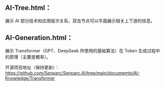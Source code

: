 ## AI-Tree.html：

展示 AI 部分技术和应用层次关系，双击节点可以平面展示相关上下游的信息。

## AI-Generation.html：

展示 Transformer（GPT、DeepSeek 所使用的基础算法）在 Token 生成过程中的原理（主要是概率）。

开源项目地址（保持更新）：https://github.com/Senparc/Senparc.AI/tree/main/documemts/AI-Knowledge/Transformer